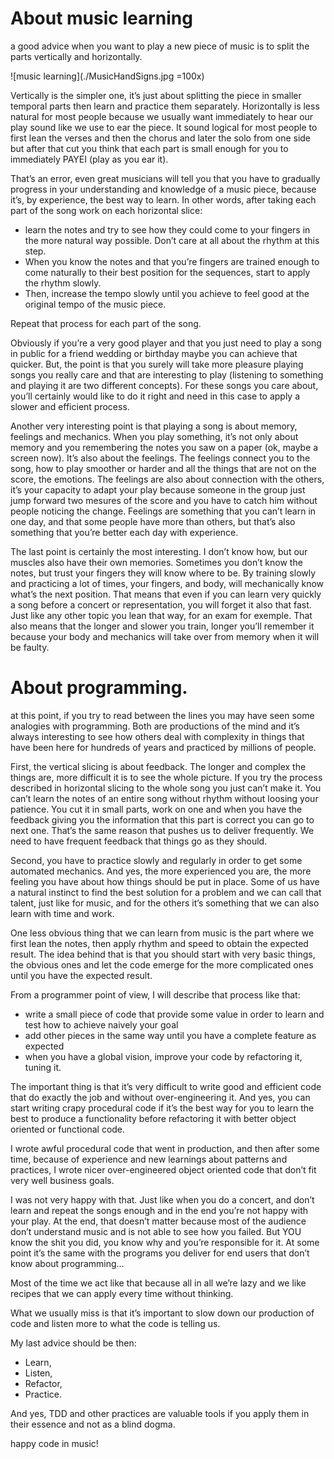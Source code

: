 # About music learning

a good advice when you want to play a new piece of music is to split the parts vertically and horizontally. 

![music learning](./MusicHandSigns.jpg =100x)

Vertically is the simpler one, it’s just about splitting the piece in smaller temporal parts then learn and practice them separately. Horizontally is less natural for most people because we usually want immediately to hear our play sound like we use to ear the piece. It sound logical for most people to first lean the verses and then the chorus and later the solo from one side but after that cut you think that each part is small enough for you to immediately PAYEI (play as you ear it). 

That’s an error, even great musicians will tell you that you have to gradually progress in your understanding and knowledge of a music piece, because it’s, by experience, the best way to learn. In other words, after taking each part of the song work on each horizontal slice:

* learn the notes and try to see how they could come to your fingers in the more natural way possible. Don’t care at all about the rhythm at this step.
* When you know the notes and that you’re fingers are trained enough to come naturally to their best position for the sequences, start to apply the rhythm slowly.
* Then, increase the tempo slowly until you achieve to feel good at the original tempo of the music piece.

Repeat that process for each part of the song. 

Obviously if you’re a very good player and that you just need to play a song in public for a friend wedding or birthday maybe you can achieve that quicker. But, the point is that you surely will take more pleasure playing songs you really care and that are interesting to play (listening to something and playing it are two different concepts). For these songs you care about, you’ll certainly would like to do it right and need in this case to apply a slower and efficient process. 

Another very interesting point is that playing a song is about memory, feelings and mechanics. When you play something, it’s not only about memory and you remembering the notes you saw on a paper (ok, maybe a screen now). It’s also about the feelings. The feelings connect you to the song, how to play smoother or harder and all the things that are not on the score, the emotions. The feelings are also about connection with the others, it’s your capacity to adapt your play because someone in the group just jump forward two mesures of the score and you have to catch him without people noticing the change. Feelings are something that you can’t learn in one day, and that some people have more than others, but that’s also something that you’re better each day with experience.

The last point is certainly the most interesting. I don’t know how, but our muscles also have their own memories. Sometimes you don’t know the notes, but trust your fingers they will know where to be. By training slowly and practicing a lot of times, your fingers, and body, will mechanically know what’s the next position. That means that even if you can learn very quickly a song before a concert or representation, you will forget it also that fast. Just like any other topic you lean that way, for an exam for exemple. That also means that the longer and slower you train, longer you’ll remember it because your body and mechanics will take over from memory when it will be faulty.

# About programming.

at this point, if you try to read between the lines you may have seen some analogies with programming. Both are productions of the mind and it’s always interesting to see how others deal with complexity in things that have been here for hundreds of years and practiced by millions of people. 

First, the vertical slicing is about feedback. The longer and complex the things are, more difficult it is to see the whole picture. If you try the process described in horizontal slicing to the whole song you just can’t make it. You can’t learn the notes of an entire song without rhythm without loosing your patience. You cut it in small parts, work on one and when you have the feedback giving you the information that this part is correct you can go to next one. That’s the same reason that pushes us to deliver frequently. We need to have frequent feedback that things go as they should. 

Second, you have to practice slowly and regularly in order to get some automated mechanics. And yes, the more experienced you are, the more feeling you have about how things should be put in place. Some of us have a natural instinct to find the best solution for a problem and we can call that talent, just like for music, and for the others it’s something that we can also learn with time and work. 

One less obvious thing that we can learn from music is the part where we first lean the notes, then apply rhythm and speed to obtain the expected result. The idea behind that is that you should start with very basic things, the obvious ones and let the code emerge for the more complicated ones until you have the expected result. 

From a programmer point of view, I will describe that process like that:

* write a small piece of code that provide some value in order to learn and test how to achieve naively your goal
* add other pieces in the same way until you have a complete feature as expected
* when you have a global vision, improve your code by refactoring it, tuning it.

The important thing is that it’s very difficult to write good and efficient code that do exactly the job and without over-engineering it. And yes, you can start writing crapy procedural code if it’s the best way for you to learn the best to produce a functionality before refactoring it with better object oriented or functional code. 

I wrote awful procedural code that went in production, and then after some time, because of experience and new learnings about patterns and practices, I wrote nicer over-engineered object oriented code that don’t fit very well business goals. 

I was not very happy with that. Just like when you do a concert, and don’t learn and repeat the songs enough and in the end you’re not happy with your play. At the end, that doesn’t matter because most of the audience don’t understand music and is not able to see how you failed. But YOU know the shit you did, you know why and you’re responsible for it. At some point it’s the same with the programs you deliver for end users that don’t know about programming…

Most of the time we act like that because all in all we’re lazy and we like recipes that we can apply every time without thinking. 

What we usually miss is that it’s important to slow down our production of code and listen more to what the code is telling us.

My last advice should be then:

* Learn,
* Listen, 
* Refactor,
* Practice.

And yes, TDD and other practices are valuable tools if you apply them in their essence and not as a blind dogma.

happy code in music!

